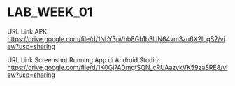 # LAB_WEEK_01

URL Link APK: https://drive.google.com/file/d/1NbY3pVhb8Gh1b3lJN64vm3zu6X2ILqS2/view?usp=sharing

URL Link Screenshot Running App di Android Studio: https://drive.google.com/file/d/1K0Gj7ADmgtSQN_cRUAazykVK59zaSRE8/view?usp=sharing
